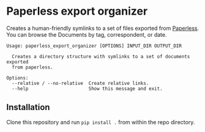 Paperless export organizer
==========================

Creates a human-friendly symlinks to a set of files exported from [Paperless](https://github.com/danielquinn/paperless). You can browse the Documents by tag, correspondent, or date.

```
Usage: paperless_export_organizer [OPTIONS] INPUT_DIR OUTPUT_DIR

  Creates a directory structure with symlinks to a set of documents exported
  from paperless.

Options:
  --relative / --no-relative  Create relative links.
  --help                      Show this message and exit.
```

Installation
------------

Clone this repository and run `pip install .` from within the repo directory.
